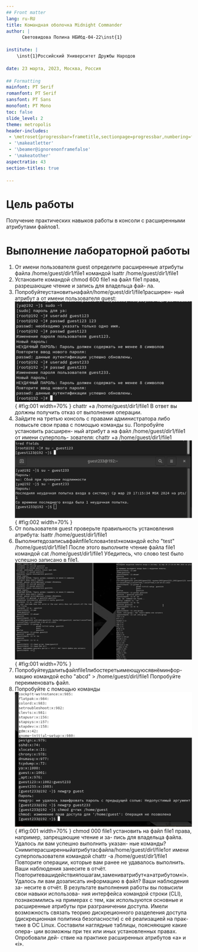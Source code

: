 ```yaml
---
## Front matter
lang: ru-RU
title: Командная оболочка Midnight Commander
author: |
	  Световидова Полина НБИбд-04-22\inst{1}

institute: |
	\inst{1}Российский Университет Дружбы Народов

date: 23 марта, 2023, Москва, Россия

## Formatting
mainfont: PT Serif
romanfont: PT Serif
sansfont: PT Sans
monofont: PT Mono
toc: false
slide_level: 2
theme: metropolis
header-includes: 
 - \metroset{progressbar=frametitle,sectionpage=progressbar,numbering=fraction}
 - '\makeatletter'
 - '\beamer@ignorenonframefalse'
 - '\makeatother'
aspectratio: 43
section-titles: true

---
```


# Цель работы

Получение практических навыков работы в консоли с расширенными атрибутами файлов1.


# Выполнение лабораторной работы
1. От имени пользователя guest определите расширенные атрибуты файла /home/guest/dir1/file1 командой
lsattr /home/guest/dir1/file1
2. Установите командой
chmod 600 file1
на файл file1 права, разрешающие чтение и запись для владельца фай- ла.
3. Попробуйтеустановитьнафайл/home/guest/dir1/file1расширен- ный атрибут a от имени пользователя guest:
![Вставил в файл любой текст из интернета](image/1.png){ #fig:001 width=70% }
chattr +a /home/guest/dir1/file1
В ответ вы должны получить отказ от выполнения операции.
4. Зайдите на третью консоль с правами администратора либо повысьте свои права с помощью команды su. Попробуйте установить расширен- ный атрибут a на файл /home/guest/dir1/file1 от имени суперполь- зователя:
  chattr +a /home/guest/dir1/file1
  ![Вставил в файл любой текст из интернета](image/2.png){ #fig:002 width=70% }
5. От пользователя guest проверьте правильность установления атрибута:
  lsattr /home/guest/dir1/file1
6. Выполнитедозаписьвфайлfile1слова«test»командой
echo "test" /home/guest/dir1/file1
После этого выполните чтение файла file1 командой cat /home/guest/dir1/file1
Убедитесь, что слово test было успешно записано в file1. ![Вставил в файл любой текст из интернета](image/3.png){ #fig:001 width=70% }
7. Попробуйтеудалитьфайлfile1либостеретьимеющуюсявнёминфор- мацию командой
echo "abcd" > /home/guest/dirl/file1
Попробуйте переименовать файл.
8. Попробуйте с помощью команды ![Вставил в файл любой текст из интернета](image/4.png){ #fig:001 width=70% }
chmod 000 file1
установить на файл file1 права, например, запрещающие чтение и за- пись для владельца файла. Удалось ли вам успешно выполнить указан- ные команды? Снимитерасширенныйатрибутaсфайла/home/guest/dirl/file1от имени суперпользователя командой
chattr -a /home/guest/dir1/file1
Повторите операции, которые вам ранее не удавалось выполнить. Ваши наблюдения занесите в отчёт. Повторитевашидействияпошагам,замениватрибут«a»атрибутом«i». Удалось ли вам дозаписать информацию в файл? Ваши наблюдения за- несите в отчёт.
В результате выполнения работы вы повысили свои навыки использова- ния интерфейса командой строки (CLI), познакомились на примерах с тем, как используются основные и расширенные атрибуты при разграничении доступа. Имели возможность связать теорию дискреционного разделения доступа (дискреционная политика безопасности) с её реализацией на прак- тике в ОС Linux. Составили наглядные таблицы, поясняющие какие опера- ции возможны при тех или иных установленных правах. Опробовали дей- ствие на практике расширенных атрибутов «а» и «i».
